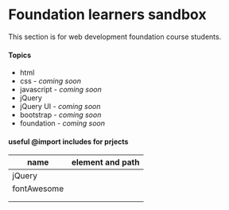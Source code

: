 # Foundation learners sandbox

<p>This section is for web development foundation course students.</p>

<h4>Topics</h4>
<ul>
  <li>html</li>
  <li>css - <i>coming soon</i></li>
  <li>javascript - <i>coming soon</i></li>
  <li>jQuery </li>
  <li>jQuery UI - <i>coming soon</i></li>
  <li>bootstrap - <i>coming soon</i></li>
  <li>foundation - <i>coming soon</i></li>
</ul>


<h4> useful @import includes for prjects </h4>

<table>
      <thead>
        <tr>
          <th>name</th>
          <th>element and path</th>
        </tr>
      </thead>
      <tbody>
        <tr>
          <td>jQuery</td>
          <td></td>
        </tr>
        <tr>
          <td>fontAwesome</td>
          <td>
            <script src="https://kit.fontawesome.com/b99e675b6e.js"></script>
          </td>
        </tr>
        <tr>
          <td></td>
          <td></td>
        </tr>
        <tr>
          <td></td>
          <td></td>
        </tr>
      </tbody>
    </table>
